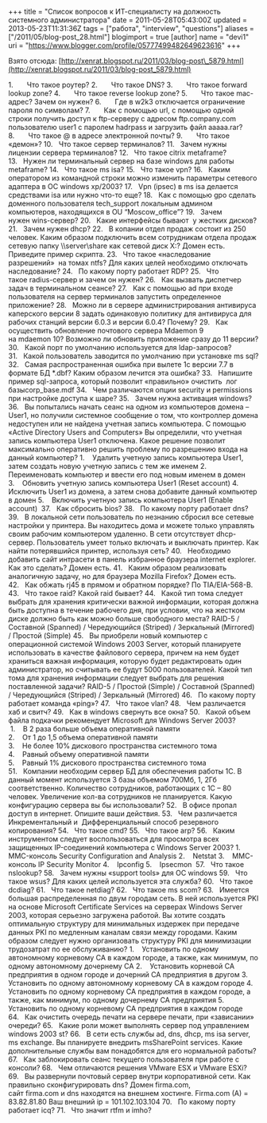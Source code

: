 +++
title = "Список вопросов к ИТ-специалисту на должность системного администратора"
date = 2011-05-28T05:43:00Z
updated = 2013-05-23T11:31:36Z
tags = ["работа", "interview", "questions"]
aliases = ["/2011/05/blog-post_28.html"]
blogimport = true 
[author]
	name = "devi1"
	uri = "https://www.blogger.com/profile/05777499482649623616"
+++

Взято отсюда: [http://xenrat.blogspot.ru/2011/03/blog-post\_5879.html](http://xenrat.blogspot.ru/2011/03/blog-post_5879.html)  


1.       Что такое роутер?
2.       Что такое DNS?
3.       Что такое forward lookup zone?
4.       Что такое reverse lookup zone?
5.       Что такое mac-адрес? Зачем он нужен?
6.       Где в w2k3 отключается ограничение пароля по символам?
7.       Как с помощью url, с помощью одной строки получить доступ к ftp-серверу с адресом ftp.company.com пользователю user1 с паролем hadrpass и загрузить файл aaaaa.rar?
8.       Что такое @ в адресе электронной почты?
9.       Что такое «демон»?
10.   Что такое сервер терминалов?
11.   Зачем нужны лицензии сервера терминалов?
12.   Что такое citrix metaframe?
13.   Нужен ли терминальный сервер на базе windows для работы metaframe?
14.   Что такое ms isa?
15.   Что такое vpn?
16.   Каким оператором из командной строки можно изменить параметры сетевого адаптера в ОС windows xp/2003?
17.   Vpn (ipsec) в ms isa делается средствами isa или нужно что-то еще?
18.   Как с помощью gpo сделать доменного пользователя tech\_support локальным админом компьютеров, находящихся в OU “Moscow\_office”?
19.   Зачем нужен wins-сервер?
20.   Какие интерфейсы бывают  у жестких дисков?
21.   Зачем нужен dhcp?
22.   В копании отдел продаж состоит из 250 человек. Каким образом подключить всем сотрудникам отдела продаж сетевую папку \\\\server\\share как сетевой диск X:? Домен есть.
Приведите пример скрипта.
23.   Что такое «наследование разрешений»  на томах ntfs? Для каких целей необходимо отключать наследование?
24.   По какому порту работает RDP?
25.   Что такое radius\-сервер и зачем он нужен?
26.   Как вызвать диспетчер задач в терминальном сеансе?
27.   Как с помощью ad при входе пользователя на сервер терминалов запустить определенное приложение?
28.   Можно ли в сервере администрирования антивируса каперского версии 8 задать одинаковую политику для антивируса для рабочих станций версии 6.0.3 и версии 6.0.4? Почему?
29.   Как осуществить обновление почтового сервера Mdaemon 9 на mdaemon 10? Возможно ли обновить приложение сразу до 11 версии?
30.   Какой порт по умолчанию используется для ldap\-запросов?
31.   Какой пользователь заводится по умолчанию при установке ms sql?
32.   Самая распространенная ошибка при вылете 1с версии 7.7 в формате БД \*.dbf? Каким образом лечится эта ошибка?
33.   Напишите пример sql\-запроса, который позволит «правильно» очистить  лог базыcorp\_base.mdf
34.   Чем различаются опции security и permissions при настройке доступа к шаре?
35.   Зачем нужна активация windows?
36.   Вы попытались начать сеанс на одном из компьютеров домена – User1, но получили системное сообщение о том, что контроллер домена недоступен или не найдена учетная запись компьютера. С помощью «Active Directory Users and Computers» Вы определили, что учетная запись компьютера User1 отключена.
Какое решение позволит максимально оперативно решить проблему по разрешению входа на данный компьютер?
1.    Удалить учетную запись компьютера User1, затем создать новую учетную запись с тем же именем
2.    Переименовать компьютер и ввести его под новым именем в домен
3.    Обновить учетную запись компьютера User1 (Reset account)
4.    Исключить User1 из домена, а затем снова добавите данный компьютер в домен
5.    Включить учетную запись компьютера User1 (Enable account) 
37.   Как сбросить bios?
38.   По какому порту работает dns?
39.   В локальной сети пользователь по незнанию сбросил все сетевые настройки у принтера. Вы находитесь дома и можете только управлять своим рабочим компьютером удаленно.
В сети отсутствует dhcp\-сервер. Пользователь умеет только включать и выключать принтер. Как найти потерявшийся принтер, используя сеть?
40.   Необходимо добавить сайт интрасети в панель избранное браузера internet explorer. Как это сделать? Домен есть.
41.   Каким образом реализовать аналогичную задачу, но для браузера Mozilla Firefox? Домен есть.
42.   Как обжать rj45 в прямом и обратном порядке? По TIA/EIA-568-B.
43.   Что такое raid? Какой raid бывает?
44.   Какой тип тома следует выбрать для хранения критически важной информации, которая должна быть доступна в течение рабочего дня, при условии, что на жестком диске должно быть как можно больше свободного места? RAID-5 / Составной (Spanned) / Чередующийся (Striped) / Зеркальный (Mirrored) / Простой (Simple)
45.   Вы приобрели новый компьютер с операционной системой Windows 2003 Server, который планируете использовать в качестве файлового сервера, причем на нем будет храниться важная информация, которую будет редактировать один администратор, но считывать ее будут 5000 пользователей.
Какой тип тома для хранения информации следует выбрать для решения поставленной задачи? RAID-5 / Простой (Simple) / Составной (Spanned) / Чередующийся (Striped) / Зеркальный (Mirrored)
46.   По какому порту работает команда «ping»?
47.   Что такое vlan?
48.   Чем различается хаб и свитч?
49.   Как в windows свернуть все окна?
50.   Какой объем файла подкачки рекомендует Microsoft для Windows Server 2003?   
 1.    В 2 раза больше объема оперативной памяти   
2.    От 1 до 1,5 объема оперативной памяти   
3.    Не более 10% дискового пространства системного тома   
4.    Равный объему оперативной памяти   
5.    Равный 1% дискового пространства системного тома  
51.   Компании необходим сервер БД для обеспечения работы 1C. В данный момент используется 3 базы объемом 700Мб, 1, 2Гб соответственно. Количество сотрудников, работающих с 1С – 80 человек. Увеличение кол-ва сотрудников не планируется.
Какую конфигурацию сервера вы бы использовали?
52.   В офисе пропал доступ в интернет. Опишите ваши действия.
53.   Чем различается Инкрементальный и  Дифференциальный способ резервного копирования?
54.   Что такое cmd?
55.   Что такое arp?
56.   Каким инструментом следует воспользоваться для просмотра всех защищенных IP-соединений компьютера с Windows Server 2003?
1.    MMC-консоль Security Configuration and Analysis
2.    Netstat
3.    MMC-консоль IP Security Monitor
4.    Ipconfig
5.    Ipsecmon 
57.   Что такое nslookup?
58.   Зачем нужны «support tools» для ОС windows
59.   Что такое wsus? Для каких целей используется эта служба?
60.   Что такое dcdiag?
61.   Что такое netdiag?
62.   Что такое ms scom?
63.   Имеется большая распределенная по двум городам сеть. В ней используется PKI на основе Microsoft Certificate Services на серверах Windows Server 2003, которая серьезно загружена работой. Вы хотите создать оптимальную структуру для минимальных издержек при передаче данных PKI по медленным каналам связи между городами.
Каким образом следует нужно организовать структуру PKI для минимизации трудозатрат по ее обслуживанию?
1.    Установить по одному автономному корневому СА в каждом городе, а также, как минимум, по одному автономному дочернему СА
2.    Установить корневой СА предприятия в одном городе и дочерний СА предприятия в другом
3.    Установить по одному автономному корневому СА в каждом городе
4.    Установить по одному корневому СА предприятия в каждом городе, а также, как минимум, по одному дочернему СА предприятия
5.    Установить по одному корневому СА предприятия в каждом городе
64.   Как очистить очередь печати на сервере печати, при «зависании» очереди?
65.   Какие роли может выполнять сервер под управлением windows 2003 st?
66.   В сети есть службы ad, dns, dhcp, ms isa server, ms exchange. Вы планируете внедрить msSharePoint services. Какие дополнительные службы вам понадобятся для его нормальной работы?
67.   Как заблокировать сеанс текущего пользователя при работе с консоли?
68.   Чем отличаются решения VMware ESX и VMware ESXi?
69.   Вы развернули почтовый сервер внутри корпоративной сети. Как правильно сконфигурировать dns? Домен firma.com, сайт firma.com и dns находятся на внешнем хостинге.
Firma.com (A) = 83.82.81.80
Ваш внешний ip = 101.102.103.104
70.   По какому порту работает icq?
71.   Что значит rtfm и imho?